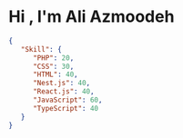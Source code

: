<h1>Hi , I'm Ali Azmoodeh</h1>


 
 ```json
 {
    "Skill": {
       "PHP": 20,
       "CSS": 30,
       "HTML": 40,
       "Nest.js": 40,
       "React.js": 40,
       "JavaScript": 60,
       "TypeScript": 40
    }
 }
 ```
